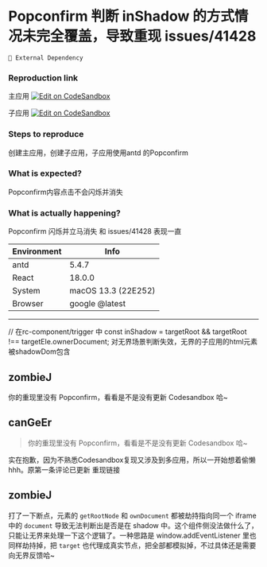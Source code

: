 # Popconfirm 判断 inShadow 的方式情况未完全覆盖，导致重现 issues/41428

`🚌 External Dependency`

### Reproduction link

主应用
[![Edit on CodeSandbox](https://codesandbox.io/static/img/play-codesandbox.svg)](https://codesandbox.io/p/sandbox/elegant-wildflower-0w5n37?file=%2Fsrc%2Fmain.tsx%3A1%2C1)

子应用
[![Edit on CodeSandbox](https://codesandbox.io/static/img/play-codesandbox.svg)](https://codesandbox.io/p/sandbox/popconfirm-bug-sub-app-2i1t4f-2i1t4f?file=%2Fsrc%2Fmain.tsx%3A1%2C1)

### Steps to reproduce

创建主应用，创建子应用，子应用使用antd 的Popconfirm

### What is expected?

Popconfirm内容点击不会闪烁并消失

### What is actually happening?

Popconfirm 闪烁并立马消失 和 issues/41428 表现一直

| Environment | Info                |
| ----------- | ------------------- |
| antd        | 5.4.7               |
| React       | 18.0.0              |
| System      | macOS 13.3 (22E252) |
| Browser     | google @latest      |

---

// 在rc-component/trigger 中
const inShadow = targetRoot && targetRoot !== targetEle.ownerDocument;
对无界场景判断失效，无界的子应用的html元素被shadowDom包含

<!-- generated by ant-design-issue-helper. DO NOT REMOVE -->

## zombieJ

你的重现里没有 Popconfirm，看看是不是没有更新 Codesandbox 哈~

## canGeEr

> 你的重现里没有 Popconfirm，看看是不是没有更新 Codesandbox 哈~

实在抱歉，因为不熟悉Codesandbox复现又涉及到多应用，所以一开始想着偷懒hhh。原第一条评论已更新 重现链接

## zombieJ

打了一下断点，元素的 `getRootNode` 和 `ownDocument` 都被劫持指向同一个 iframe 中的 `document` 导致无法判断出是否是在 shadow 中。这个组件侧没法做什么了，只能让无界来处理一下这个逻辑了。一种思路是 window.addEventListener 里也同样劫持掉，把 `target` 也代理成真实节点，把全部都模拟掉，不过具体还是需要向无界反馈哈~
